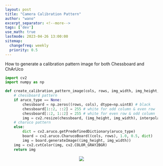 ```yaml
---
layout: post
title: "Camera Calibration Pattern"
author: "wano"
excerpt_separator: <!--more-->
tags: ['dev']
use_math: true
lastmode: 2023-04-26 13:00:00
sitemap:
  changefreq: weekly
  priority: 0.5
---
```


How to generate a calibration pattern image for both Chessboard and ChArUco<!--more-->

```python
import cv2
import numpy as np

def create_calibration_pattern_image(cols, rows, img_width, img_height, aruco_type=cv2.aruco.DICT_6X6_250):
    # chessboard pattern
    if aruco_type == None:
        chessboard = np.zeros((rows, cols), dtype=np.uint8) # black
        chessboard[1::2, ::2] = 255 # white for odd column & even row
        chessboard[::2, 1::2] = 255 # white for even row & odd column
        img = cv2.resize(chessboard, (img_height, img_width), interpolation=cv2.INTER_NEAREST)
    # charuco pattern
    else:
        dict = cv2.aruco.getPredefinedDictionary(aruco_type)
        board = cv2.aruco.CharucoBoard((cols, rows), 1.0, 0.5, dict)
        img = board.generateImage((img_height, img_width))
    img = cv2.cvtColor(img, cv2.COLOR_GRAY2BGR)
    return img
```

<center>
  <figure>
    <img src="https://cgvfxmath.github.io/assets/img/calib_pattern.jpg">
  </figure>
</center>




